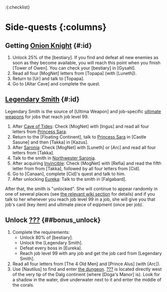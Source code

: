 :{:checklist}

# Side-quests {:columns}

## Getting [Onion Knight](@) {#:id}

1. Unlock 25% of the [bestiary].
   If you find and defeat all new enemies as soon as they become available, you will reach this point when you finish [Tower of Owen]. You can check your [bestiary] in [Gysahl].
2. Read all four [MogNet] letters from [Topapa] (with [Luneth]).
3. Return to [Ur] and talk to [Topapa].
4. Go to [Altar Cave] and complete the quest.
   

## [Legendary Smith](@) {#:id}

Legendary Smith is the source of [Ultima Weapon] and job-specific [ultimate weapons](Ultimate_weapon_(term)#Final_Fantasy_III) for jobs that reach job level 99.

1. After [Cave of Tides](~):
   Check [MogNet] with [Ingus] and read all four letters from [Princess Sara](Sara_Altney).
1. Return to the [Floating Continent], talk to [Princess Sara](Sara_Altney) in [Castle Sasune] and then [Takka] in [Kazus].
1. After [Saronia](~):
   Check [MogNet] with [Luneth] or [Arc] and read all four letters from [Takka].
1. Talk to the smith in [Northwester Saronia](Northwest).
1. After acquiring [Invincible](~):
   Check [MogNet] with [Refia] and read the fifth letter from from [Takka], followed by all four letters from [Cid].
1. Go to [Canaan], complete [Cid]'s quest and talk to him.
1. After unlocking [Eureka](~):
   Talk to the smith in [Falgabard].

After that, the smith is "unlocked". She will continue to appear randomly in one of several places (see [the relevant wiki section](Legendary_Smith#The_smith.27s_locations) for details) and if you talk to her whenever you reach job level 99 in a job, she will give you that job's card (key item) and ultimate piece of eqipment (once per job).


## Unlock [???](@???) {##bonus_unlock}

1. Complete the requirements:
   * Unlock 80% of [bestiary].
   * Unlock the [Legendary Smith].
   * Defeat every boss in [Eureka].
   * Reach job level 99 with any job and get the job card from [Legendary Smith].
1. Read all four letters from [The 4 Old Men] and [Prince Alus] (with [Arc]).
1. Use [Nautilus] to find and enter [the dungeon](bonus).
   [???](bonus) is located directly west of the very tip of the Dalg continent (where [Doga's Manor] is). Look for a shadow in the water, dive underwater next to it and enter the middle of the corals.